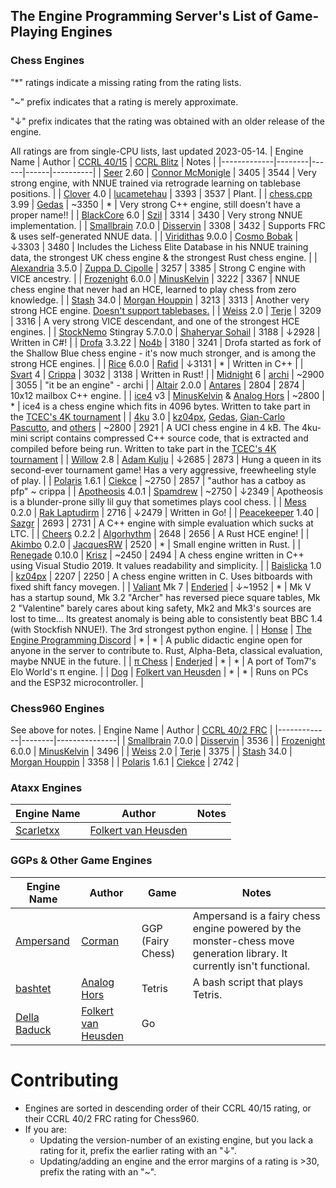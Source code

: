 ## The Engine Programming Server's List of Game-Playing Engines
### Chess Engines

"*" ratings indicate a missing rating from the rating lists.

"~" prefix indicates that a rating is merely approximate.

"↓" prefix indicates that the rating was obtained with an older release of the engine.

All ratings are from single-CPU lists, last updated 2023-05-14.
| Engine Name | Author | [CCRL 40/15][ccrl-4015] | [CCRL Blitz][ccrl-blitz] | Notes |
|-------------|--------|------|------|----------|
| [Seer](https://github.com/connormcmonigle/seer-nnue) 2.60 | [Connor McMonigle](https://github.com/connormcmonigle) | 3405 | 3544 | Very strong engine, with NNUE trained via retrograde learning on tablebase positions. |
| [Clover](https://github.com/lucametehau/CloverEngine) 4.0 | [lucametehau](https://github.com/lucametehau) | 3393 | 3537 | Plant. |
| [chess.cpp](https://github.com/GediminasMasaitis/chess-dot-cpp) 3.99 | [Gedas](https://github.com/GediminasMasaitis) | ~3350 | * | Very strong C++ engine, still doesn't have a proper name!! |
| [BlackCore](https://github.com/SzilBalazs/BlackCore) 6.0 | [Szil](https://github.com/SzilBalazs) | 3314 | 3430 | Very strong NNUE implementation. |
| [Smallbrain](https://github.com/Disservin/Smallbrain) 7.0.0 | [Disservin](https://github.com/Disservin) | 3308 | 3432 | Supports FRC & uses self-generated NNUE data. |
| [Viridithas](https://github.com/cosmobobak/viridithas) 9.0.0 | [Cosmo Bobak](https://github.com/cosmobobak) | ↓3303 | 3480 | Includes the Lichess Elite Database in his NNUE training data, the strongest UK chess engine & the strongest Rust chess engine. |
| [Alexandria](https://github.com/PGG106/Alexandria) 3.5.0 | [Zuppa D. Cipolle](https://github.com/PGG106) | 3257 | 3385 | Strong C engine with VICE ancestry. |
| [Frozenight](https://github.com/MinusKelvin/frozenight) 6.0.0 | [MinusKelvin](https://github.com/MinusKelvin) | 3222 | 3367 | NNUE chess engine that never had an HCE, learned to play chess from zero knowledge. |
| [Stash](https://gitlab.com/mhouppin/stash-bot) 34.0 | [Morgan Houppin](https://gitlab.com/mhouppin) | 3213 | 3313 | Another very strong HCE engine. [Doesn't support tablebases.](http://talkchess.com/forum3/viewtopic.php?f=2&t=76927#p888045) |
| [Weiss](https://github.com/TerjeKir/weiss) 2.0 | [Terje](https://github.com/TerjeKir) | 3209 | 3316 | A very strong VICE descendant, and one of the strongest HCE engines. |
| [StockNemo](https://github.com/TheBlackPlague/StockNemo) Stingray 5.7.0.0 | [Shaheryar Sohail](https://github.com/TheBlackPlague) | 3188 | ↓2928 | Written in C#! |
| [Drofa](https://github.com/justNo4b/Drofa) 3.3.22 | [No4b](https://github.com/justNo4b) | 3180 | 3241 | Drofa started as fork of the Shallow Blue chess engine - it's now much stronger, and is among the strong HCE engines. |
| [Rice](https://github.com/rafid-dev/rice) 6.0.0 | [Rafid](https://github.com/rafid-dev) | ↓3131 | * | Written in C++ |
| [Svart](https://github.com/crippa1337/svart) 4 | [Crippa](https://github.com/crippa1337) | 3032 | 3138 | Written in Rust! |
| [Midnight](https://github.com/archishou/MidnightChessEngine) 6 | [archi](https://github.com/archishou) | ~2900 | 3055 | "it be an engine" - archi |
| [Altair](https://github.com/Alex2262/AltairChessEngine) 2.0.0 | [Antares](https://github.com/Alex2262) | 2804 | 2874 | 10x12 mailbox C++ engine. |
| [ice4](https://github.com/MinusKelvin/ice4) v3 | [MinusKelvin](https://github.com/MinusKelvin) & [Analog Hors](https://github.com/analog-hors) | ~2800 | * | ice4 is a chess engine which fits in 4096 bytes. Written to take part in the [TCEC's 4K tournament](https://wiki.chessdom.org/TCEC_4k_Rules) |
| [4ku](https://github.com/kz04px/4ku) 3.0 | [kz04px](https://github.com/kz04px), [Gedas](https://github.com/GediminasMasaitis), [Gian-Carlo Pascutto](https://github.com/gcp), and [others](https://github.com/kz04px/4ku/graphs/contributors) | ~2800 | 2921 | A UCI chess engine in 4 kB. The 4ku-mini script contains compressed C++ source code, that is extracted and compiled before being run. Written to take part in the [TCEC's 4K tournament](https://wiki.chessdom.org/TCEC_4k_Rules) |
| [Willow](https://github.com/Adam-Kulju/Willow) 2.8 | [Adam Kulju](https://github.com/Adam-Kulju) | ↓2685 | 2873 | Hung a queen in its second-ever tournament game! Has a very aggressive, freewheeling style of play. |
| [Polaris](https://github.com/Ciekce/Polaris) 1.6.1 | [Ciekce](https://github.com/Ciekce) | ~2750 | 2857 | "author has a catboy as pfp" ~ crippa |
| [Apotheosis](https://github.com/spamdrew128/Apotheosis) 4.0.1 | [Spamdrew](https://github.com/spamdrew128) | ~2750 | ↓2349 | Apotheosis is a blunder-prone silly lil guy that sometimes plays cool chess. |
| [Mess](https://github.com/raklaptudirm/mess) 0.2.0 | [Rak Laptudirm](https://github.com/raklaptudirm) | 2716 | ↓2479 | Written in Go! |
| [Peacekeeper](https://github.com/Sazgr/peacekeeper) 1.40 | [Sazgr](https://github.com/Sazgr) | 2693 | 2731 | A C++ engine with simple evaluation which sucks at LTC. |
| [Cheers](https://github.com/Algorhythm-sxv/Cheers) 0.2.2 | [Algorhythm](https://github.com/Algorhythm-sxv) | 2648 | 2656 | A Rust HCE engine! |
| [Akimbo](https://github.com/JacquesRW/akimbo) 0.2.0 | [JacquesRW](https://github.com/JacquesRW/akimbo) | 2520 | * | Small engine written in Rust. |
| [Renegade](https://github.com/pkrisz99/Renegade) 0.10.0 | [Krisz](https://github.com/pkrisz99) | ~2450 | 2494 | A chess engine written in C++ using Visual Studio 2019. It values readability and simplicity. |
| [Baislicka](https://github.com/kz04px/Baislicka) 1.0 | [kz04px](https://github.com/kz04px) | 2207 | 2250 | A chess engine written in C. Uses bitboards with fixed shift fancy movegen. |
| [Valiant](https://www.dropbox.com/sh/tfiwhx900g4ni42/AABEm29llAn1MaG8D6yW8ZO7a?dl=0) Mk 7 | [Enderjed](https://www.youtube.com/channel/UC1lxAkP5jGVBUIWdz3WIhSg) | ↓~1952 | * | Mk V has a startup sound, Mk 3.2 "Archer" has reversed piece square tables, Mk 2 "Valentine" barely cares about king safety, Mk2 and Mk3's sources are lost to time... Its greatest anomaly is being able to consistently beat BBC 1.4 (with Stockfish NNUE!). The 3rd strongest python engine. |
| [Honse](https://github.com/EngineProgramming/honse) | [The Engine Programming Discord](https://discord.com/invite/YctB2p4) | * | * | A public didactic engine open for anyone in the server to contribute to. Rust, Alpha-Beta, classical evaluation, maybe NNUE in the future. |
| [π Chess](https://www.dropbox.com/sh/tfiwhx900g4ni42/AAC5FPUjZZi1fr8TW-PEE52ja/%CF%80%20Chess.zip?dl=0) | [Enderjed](https://www.youtube.com/channel/UC1lxAkP5jGVBUIWdz3WIhSg) | * | * | A port of Tom7's Elo World's π engine. |
| [Dog](https://github.com/folkertvanheusden/dog) | [Folkert van Heusden](https://vanheusden.com/) | * | * | Runs on PCs and the ESP32 microcontroller. |

### Chess960 Engines
See above for notes.
| Engine Name | Author | [CCRL 40/2 FRC][ccrl-frc] |
|-------------|--------|---------------|
| [Smallbrain](https://github.com/Disservin/Smallbrain) 7.0.0 | [Disservin](https://github.com/Disservin) | 3536 |
| [Frozenight](https://github.com/MinusKelvin/frozenight) 6.0.0 | [MinusKelvin](https://github.com/MinusKelvin) | 3496 |
| [Weiss](https://github.com/TerjeKir/weiss) 2.0 | [Terje](https://github.com/TerjeKir) | 3375 |
| [Stash](https://gitlab.com/mhouppin/stash-bot) 34.0 | [Morgan Houppin](https://gitlab.com/mhouppin) | 3358 |
| [Polaris](https://github.com/Ciekce/Polaris) 1.6.1 | [Ciekce](https://github.com/Ciekce) | 2742 |

### Ataxx Engines
| Engine Name | Author | Notes |
|-------------|--------|-----------|
| [Scarletxx](https://github.com/folkertvanheusden/Scarletxx) | [Folkert van Heusden](https://vanheusden.com/) | |

### GGPs & Other Game Engines
| Engine Name | Author | Game | Notes |
|-------------|--------|------|----------|
| [Ampersand](https://github.com/chesstastic-org/Ampersand) | [Corman](https://github.com/Cormanz/) | GGP (Fairy Chess) | Ampersand is a fairy chess engine powered by the monster-chess move generation library. It currently isn't functional. |
| [bashtet](https://github.com/analog-hors/bashtet) | [Analog Hors](https://github.com/analog-hors) | Tetris | A bash script that plays Tetris. |
| [Della Baduck](https://github.com/folkertvanheusden/dellabaduck) | [Folkert van Heusden](https://vanheusden.com/) | Go | |

# Contributing
* Engines are sorted in descending order of their CCRL 40/15 rating, or their CCRL 40/2 FRC rating for Chess960.
* If you are:
    * Updating the version-number of an existing engine, but you lack a rating for it, prefix the earlier rating with an "↓".
    * Updating/adding an engine and the error margins of a rating is >30, prefix the rating with an "~".

[ccrl-blitz]:https://www.computerchess.org.uk/ccrl/404/cgi/compare_engines.cgi?class=Single-CPU+engines&only_best_in_class=on&num_best_in_class=1&print=Rating+list
[ccrl-4015]:https://www.computerchess.org.uk/ccrl/4040/cgi/compare_engines.cgi?class=Single-CPU+engines&only_best_in_class=on&num_best_in_class=1&print=Rating+list
[ccrl-frc]:https://www.computerchess.org.uk/ccrl/404FRC/cgi/compare_engines.cgi?class=Single-CPU+engines&only_best_in_class=on&num_best_in_class=1&print=Rating+list
